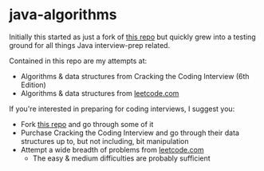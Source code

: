 # java-algorithms

Initially this started as just a fork of [this repo](https://github.com/jwasham/coding-interview-university) but quickly grew into 
a testing ground for all things Java interview-prep related.

Contained in this repo are my attempts at:
- Algorithms & data structures from Cracking the Coding Interview (6th Edition)
- Algorithms & data structures from [leetcode.com](https://leetcode.com/)

If you're interested in preparing for coding interviews, I suggest you:
- Fork [this repo](https://github.com/jwasham/coding-interview-university) and go through some of it
- Purchase Cracking the Coding Interview and go through their data structures up to, but not including, bit manipulation
- Attempt a wide breadth of problems from [leetcode.com](https://leetcode.com/)
    - The easy & medium difficulties are probably sufficient 